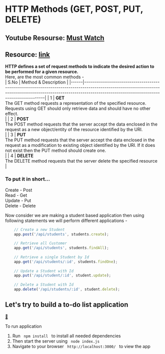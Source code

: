# HTTP Methods (GET, POST, PUT, DELETE)

## Youtube Resourse: [Must Watch](https://www.youtube.com/watch?v=guYMSP7JVTA)
## Resource: [link](https://scotch.io/courses/build-a-restful-nodejs-api/post-put-delete-requests)

**HTTP defines a set of request methods to indicate the desired action to be performed for a given resource.** <br />
Here, are the most common methods - <br />
| S.No | Method & Description                                                                                                                                                                                                 |
|------|----------------------------------------------------------------------------------------------------------------------------------------------------------------------------------------------------------------------|
| 1    | **GET**<br /> The GET method requests a representation of the specified resource. Requests using GET should only retrieve data and should have no other effect.<br/>                                                    |
| 2    | **POST**<br/> The POST method requests that the server accept the data enclosed in the request as a new object/entity of the resource identified by the URI.<br />                                                         |
| 3    | **PUT**<br/> The PUT method requests that the server accept the data enclosed in the request as a modification to existing object identified by the URI. If it does not exist then the PUT method should create one.<br/> |
| 4    | **DELETE**<br /> The DELETE method requests that the server delete the specified resource<br/>                                                                                                                            |

### To put it in short...
Create - Post<br />
Read - Get<br />
Update - Put<br />
Delete - Delete<br />

Now consider we are making a student based application then using following statements we will perform different applications -
```javascript
    // Create a new Student
    app.post('/api/students', students.create);
 
    // Retrieve all Customer
    app.get('/api/students', students.findAll);
 
    // Retrieve a single Student by Id
    app.get('/api/students/:id', students.findOne);
 
    // Update a Student with Id
    app.put('/api/student/:id', student.update);
 
    // Delete a Student with Id
    app.delete('/api/students/:id', student.delete);
```

## Let's try to build a to-do list application
[📁](https://github.com/iampavangandhi/TheNodeCourse/tree/master/03%20Expressjs/Topic4/Code)  
<p> To run application </p>
<ol>
<li> Run <code> npm install </code> to install all needed dependencies </li>

<li> Then start the server using <code> node index.js </code> </li>

<li> Navigate to your browser <code> http://localhost:3000/ </code> to view the app </li>
</ol>
